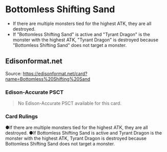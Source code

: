 # Bottomless Shifting Sand

*   If there are multiple monsters tied for the highest ATK, they are all destroyed.
*   If "Bottomless Shifting Sand" is active and "Tyrant Dragon" is the monster with the highest ATK, "Tyrant Dragon" is destroyed because "Bottomless Shifting Sand" does not target a monster.

## Edisonformat.net

Source: https://edisonformat.net/card?name=Bottomless%20Shifting%20Sand

### Edison-Accurate PSCT

> No Edison-Accurate PSCT available for this card.

### Card Rulings

●If there are multiple monsters tied for the highest ATK, they are all destroyed.
●If Bottomless Shifting Sand is active and Tyrant Dragon is the monster with the highest ATK, Tyrant Dragon is destroyed because Bottomless Shifting Sand does not target a monster.
            